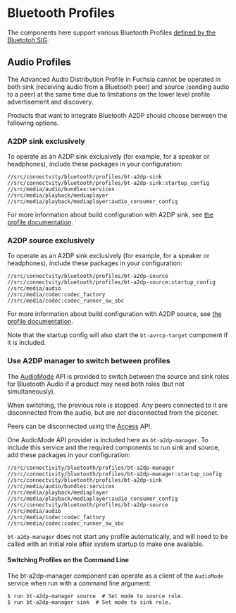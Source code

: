 # Bluetooth Profiles

The components here support various Bluetooth Profiles [defined by the
Bluetotoh SIG](https://www.bluetooth.com/specifications/profiles-overview/).

## Audio Profiles

The Advanced Audio Distribution Profile in Fuchsia cannot be operated in both
sink (receiving audio from a Bluetooth peer) and source (sending audio to a
peer) at the same time due to limitations on the lower level profile advertisement and discovery.

Products that want to integrate Bluetooth A2DP should choose between the
following options.

### A2DP sink exclusively

To operate as an A2DP sink exclusively (for example, for a speaker or
headphones), include these packages in your configuration:

```
//src/connectvity/bluetooth/profiles/bt-a2dp-sink
//src/connectvity/bluetooth/profiles/bt-a2dp-sink:startup_config
//src/media/audio/bundles:services
//src/media/playback/mediaplayer
//src/media/playback/mediaplayer:audio_consumer_config
```

For more information about build configuration with A2DP sink, see [the profile
documentation](bt-a2dp-sink/README.md).

### A2DP source exclusively

To operate as an A2DP sink exclusively (for example, for a speaker or
headphones), include these packages in your configuration:

```
//src/connectvity/bluetooth/profiles/bt-a2dp-source
//src/connectvity/bluetooth/profiles/bt-a2dp-source:startup_config
//src/media/audio
//src/media/codec:codec_factory
//src/media/codec:codec_runner_sw_sbc
```

For more information about build configuration with A2DP source, see [the profile
documentation](bt-a2dp-source/README.md).

Note that the startup config will also start the `bt-avrcp-target`
component if it is included.

### Use A2DP manager to switch between profiles

The [AudioMode](/sdk/fidl/fuchsia.bluetooth.a2dp/audio_mode.fidl) API is
provided to switch between the source and sink roles for Bluetooth Audio if a
product may need both roles (but not simultaneously).

When switching, the previous role is stopped.  Any peers connected to it are
disconnected from the audio, but are _not_ disconnected from the piconet.

Peers can be disconnected using the [Access](/sdk/fidl/fuchsia.bluetooth.sys/access.fidl) API.

One AudioMode API provider is included here as `bt-a2dp-manager`.  To include
this service and the required components to run sink and source, add these packages
in your configuration:

```
//src/connectivity/bluetooth/profiles/bt-a2dp-manager
//src/connectivity/bluetooth/profiles/bt-a2dp-manager:startup_config
//src/connectvity/bluetooth/profiles/bt-a2dp-sink
//src/media/audio/bundles:services
//src/media/playback/mediaplayer
//src/media/playback/mediaplayer:audio_consumer_config
//src/connectvity/bluetooth/profiles/bt-a2dp-source
//src/media/audio
//src/media/codec:codec_factory
//src/media/codec:codec_runner_sw_sbc
```

`bt-a2dp-manager` does not start any profile automatically, and will need to be
called with an initial role after system startup to make one available.

#### Switching Profiles on the Command Line

The bt-a2dp-manager component can operate as a client of the `AudioMode` service when run with a
command line argument:

```
$ run bt-a2dp-manager source  # Set mode to source role.
$ run bt-a2dp-manager sink  # Set mode to sink role.
```

